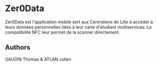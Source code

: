 # Zer0Data

Zer0Data est l'application mobile sert aux Centraliens de Lille à accéder à leurs données personnelles liées à leur carte d'étudiant multiservices. La compatibilité NFC leur permet de la scanner directement.

## Authors

GAUDIN Thomas & ATLAN Julien